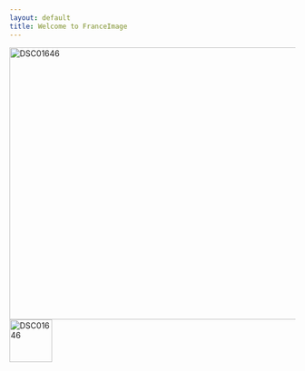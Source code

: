 ```yaml
---
layout: default
title: Welcome to FranceImage
---
```


<div>
<a data-flickr-embed="true"  href="https://www.flickr.com/photos/135984314@N05/22342736874/in/dateposted-public/" title="DSC01646"><img src="https://farm6.staticflickr.com/5659/22342736874_2f32a16cd0_z.jpg" width="640" height="480" alt="DSC01646"></a><script async src="//embedr.flickr.com/assets/client-code.js" charset="utf-8"></script>
</div>
<div>
<a data-flickr-embed="true"  href="https://www.flickr.com/photos/135984314@N05/22342736874" title="DSC01646"><img src="https://farm6.staticflickr.com/5659/22342736874_2f32a16cd0_s.jpg" width="75" height="75" alt="DSC01646"></a><script async src="//embedr.flickr.com/assets/client-code.js" charset="utf-8"></script>
</div>
